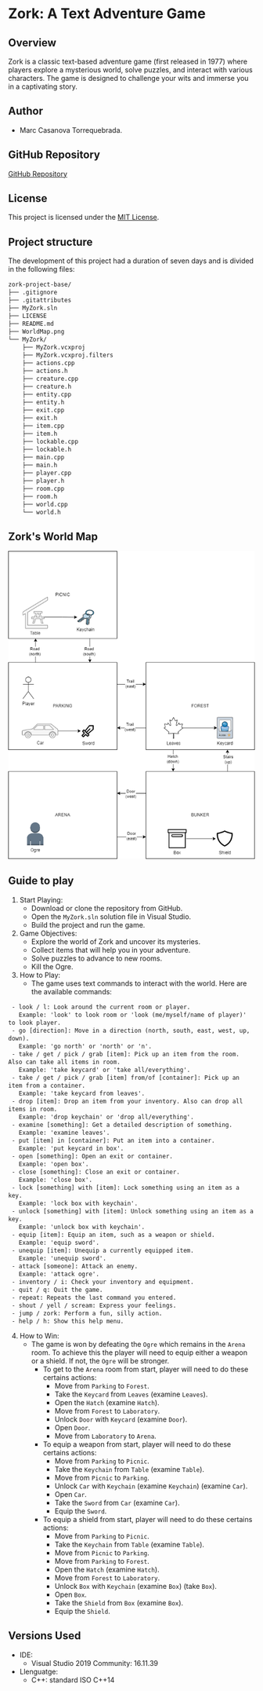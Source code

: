 # Zork: A Text Adventure Game

## Overview

Zork is a classic text-based adventure game (first released in 1977) where players explore a mysterious world, solve puzzles, and interact with various characters. The game is designed to challenge your wits and immerse you in a captivating story.

## Author

- Marc Casanova Torrequebrada.

## GitHub Repository

[GitHub Repository](https://github.com/SirKaza/MyZork)

## License

This project is licensed under the [MIT License](LICENSE).

## Project structure

The development of this project had a duration of seven days and is divided in the following files:

```plaintext
zork-project-base/
├── .gitignore
├── .gitattributes
├── MyZork.sln
├── LICENSE
├── README.md
├── WorldMap.png
└── MyZork/
    ├── MyZork.vcxproj
    ├── MyZork.vcxproj.filters
    ├── actions.cpp
    ├── actions.h
    ├── creature.cpp
    ├── creature.h
    ├── entity.cpp
    ├── entity.h
    ├── exit.cpp
    ├── exit.h
    ├── item.cpp
    ├── item.h
    ├── lockable.cpp
    ├── lockable.h
    ├── main.cpp
    ├── main.h
    ├── player.cpp
    ├── player.h
    ├── room.cpp
    ├── room.h
    ├── world.cpp
    └── world.h
```

## Zork's World Map

![World map](https://github.com/SirKaza/MyZork/blob/master/WorldMap.png)

## Guide to play

1. Start Playing:
   - Download or clone the repository from GitHub.
   - Open the `MyZork.sln` solution file in Visual Studio.
   - Build the project and run the game.
2. Game Objectives:
   - Explore the world of Zork and uncover its mysteries.
   - Collect items that will help you in your adventure.
   - Solve puzzles to advance to new rooms.
   - Kill the Ogre.
3. How to Play:
   - The game uses text commands to interact with the world. Here are the available commands:
     
  ```
   - look / l: Look around the current room or player.
     Example: 'look' to look room or 'look (me/myself/name of player)' to look player.
   - go [direction]: Move in a direction (north, south, east, west, up, down).
     Example: 'go north' or 'north' or 'n'.
   - take / get / pick / grab [item]: Pick up an item from the room. Also can take all items in room.
     Example: 'take keycard' or 'take all/everything'.
   - take / get / pick / grab [item] from/of [container]: Pick up an item from a container.
     Example: 'take keycard from leaves'.
   - drop [item]: Drop an item from your inventory. Also can drop all items in room.
     Example: 'drop keychain' or 'drop all/everything'.
   - examine [something]: Get a detailed description of something.
     Example: 'examine leaves'.
   - put [item] in [container]: Put an item into a container.
     Example: 'put keycard in box'.
   - open [something]: Open an exit or container.
     Example: 'open box'.
   - close [something]: Close an exit or container.
     Example: 'close box'.
   - lock [something] with [item]: Lock something using an item as a key.
     Example: 'lock box with keychain'.
   - unlock [something] with [item]: Unlock something using an item as a key.
     Example: 'unlock box with keychain'.
   - equip [item]: Equip an item, such as a weapon or shield.
     Example: 'equip sword'.
   - unequip [item]: Unequip a currently equipped item.
     Example: 'unequip sword'.
   - attack [someone]: Attack an enemy.
     Example: 'attack ogre'.
   - inventory / i: Check your inventory and equipment.
   - quit / q: Quit the game.
   - repeat: Repeats the last command you entered.
   - shout / yell / scream: Express your feelings.
   - jump / zork: Perform a fun, silly action.
   - help / h: Show this help menu.
   ```

4. How to Win:
   - The game is won by defeating the `Ogre` which remains in the `Arena` room. To achieve this the player will need to equip either a weapon or a shield. If not, the `Ogre` will be stronger.
       - To get to the `Arena` room from start, player will need to do these certains actions:
           - Move from `Parking` to `Forest`.
           - Take the `Keycard` from `Leaves` (examine `Leaves`).
           - Open the `Hatch`  (examine `Hatch`).
           - Move from `Forest` to `Laboratory`.
           - Unlock `Door` with `Keycard` (examine `Door`).
           - Open `Door`.
           - Move from `Laboratory` to `Arena`.
       - To equip a weapon from start, player will need to do these certains actions:
           - Move from `Parking` to `Picnic`.
           - Take the `Keychain` from `Table` (examine `Table`).
           - Move from `Picnic` to `Parking`.
           - Unlock `Car` with `Keychain` (examine `Keychain`) (examine `Car`).
           - Open `Car`.
           - Take the `Sword` from `Car` (examine `Car`).
           - Equip the `Sword`.
       - To equip a shield from start, player will need to do these certains actions:
           - Move from `Parking` to `Picnic`.
           - Take the `Keychain` from `Table` (examine `Table`).
           - Move from `Picnic` to `Parking`.
           - Move from `Parking` to `Forest`.
           - Open the `Hatch`  (examine `Hatch`).
           - Move from `Forest` to `Laboratory`.
           - Unlock `Box` with `Keychain` (examine `Box`) (take `Box`).
           - Open `Box`.
           - Take the `Shield` from `Box` (examine `Box`).
           - Equip the `Shield`.

## Versions Used

- IDE: 
  - Visual Studio 2019 Community: 16.11.39
- Llenguatge:
  - C++: standard ISO C++14
